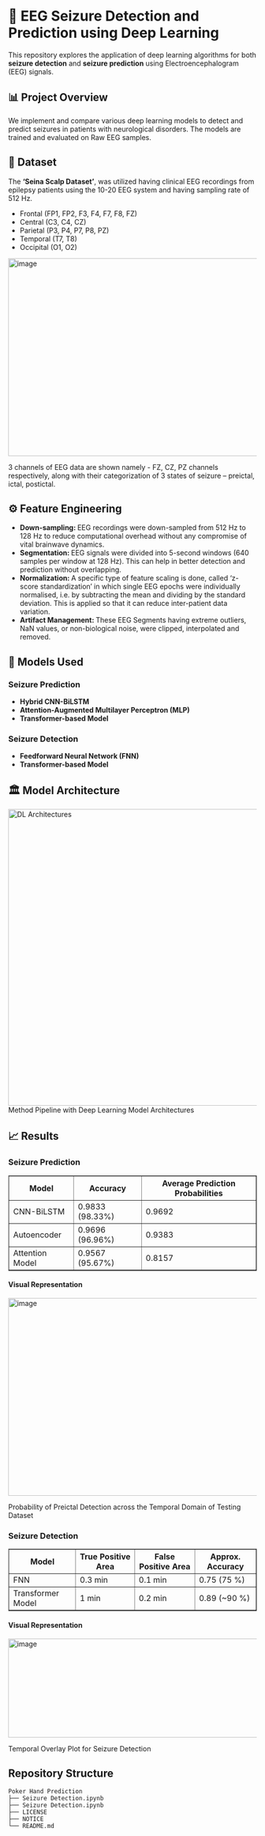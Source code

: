 <!DOCTYPE html>
<html lang="en">
<head>
  <meta charset="UTF-8">
</head>
<body>

<h1>🧠 EEG Seizure Detection and Prediction using Deep Learning</h1>

<p>This repository explores the application of deep learning algorithms for both <strong>seizure detection</strong> and <strong>seizure prediction</strong> using Electroencephalogram (EEG) signals.</p>

<h2>📊 Project Overview</h2>

<p>We implement and compare various deep learning models to detect and predict seizures in patients with neurological disorders. The models are trained and evaluated on Raw EEG samples.</p>

<h2>🧪 Dataset</h2>
<p>The <b>‘Seina Scalp Dataset’</b>, was utilized having clinical EEG recordings from epilepsy patients using the 10-20 EEG system and having sampling rate of 512 Hz.</p>
<ul>
  <li>Frontal (FP1, FP2, F3, F4, F7, F8, FZ)</li>
  <li>Central (C3, C4, CZ)</li>
  <li>Parietal (P3, P4, P7, P8, PZ)</li>
  <li>Temporal (T7, T8)</li>
  <li>Occipital (O1, O2)</li>
</ul>
<img width="800" height="400" alt="image" src="https://github.com/user-attachments/assets/95b11c3b-9485-4f72-996f-17ee9011fa69" />
<p>3 channels of EEG data are shown namely - FZ, CZ, PZ channels respectively, along with their categorization of 3 states of seizure – preictal, ictal, postictal.</p>

<h2>⚙️ Feature Engineering</h2>
<ul>
  <li><strong>Down-sampling: </strong>EEG recordings were down-sampled from 512 Hz to 128 Hz to reduce computational overhead without any compromise of vital brainwave dynamics.</li>
  <li><strong>Segmentation: </strong>EEG signals were divided into 5-second windows (640 samples per window at 128 Hz). This can help in better detection and prediction without overlapping.</li>
  <li><strong>Normalization: </strong>A specific type of feature scaling is done, called ‘z-score standardization’ in which single EEG epochs were individually normalised, i.e. by subtracting the mean and dividing by the standard deviation. This is applied so that it can reduce inter-patient data variation.</li>
  <li><strong>Artifact Management: </strong> These EEG Segments having extreme outliers, NaN values, or non-biological noise, were clipped, interpolated and removed.</li>
</ul>

<h2>🚀 Models Used</h2>
<h3>Seizure Prediction</h3>
<ul>
  <li><strong>Hybrid CNN-BiLSTM</strong></li>
  <li><strong>Attention-Augmented Multilayer Perceptron (MLP)</strong></li>
  <li><strong>Transformer-based Model</strong></li>
</ul>
<h3>Seizure Detection</h3>
<ul>
  <li><strong>Feedforward Neural Network (FNN)</strong></li>
  <li><strong>Transformer-based Model</strong></li>
</ul>

<h2>🏛️ Model Architecture</h2>
<img width="1100" height="600" alt="DL Architectures" src="https://github.com/user-attachments/assets/526e5e4c-a0db-4eea-a951-843fca8bc44e" />
Method Pipeline with Deep Learning Model Architectures

<h2>📈 Results</h2>
<h3>Seizure Prediction</h3>
<table border="1" cellspacing="0" cellpadding="8">
  <thead>
    <tr>
      <th>Model</th>
      <th>Accuracy</th>
      <th>Average Prediction Probabilities</th>
    </tr>
  </thead>
  <tbody>
    <tr>
      <td>CNN-BiLSTM</td>
      <td>0.9833 (98.33%)</td>
      <td>0.9692</td>
    </tr>
    <tr>
      <td>Autoencoder</td>
      <td>0.9696 (96.96%)</td>
      <td>0.9383</td>
    </tr>
    <tr>
      <td>Attention Model</td>
      <td>0.9567 (95.67%)</td>
      <td>0.8157</td>
    </tr>
  </tbody>
</table>
<h4>Visual Representation</h4>
<img width="600" height="400" alt="image" src="https://github.com/user-attachments/assets/16e14a71-30fe-4775-91e4-a7388bd816c6" />
<p>Probability of Preictal Detection across the Temporal Domain of Testing Dataset</p>

<h3>Seizure Detection</h3>
<table border="1" cellspacing="0" cellpadding="8">
  <thead>
    <tr>
      <th>Model</th>
      <th>True Positive Area</th>
      <th>False Positive Area</th>
      <th>Approx. Accuracy</th>
    </tr>
  </thead>
  <tbody>
    <tr>
      <td>FNN</td>
      <td>0.3 min</td>
      <td>0.1 min</td>
      <td>0.75 (75 %)</td>
    </tr>
    <tr>
      <td>Transformer Model</td>
      <td>1 min</td>
      <td>0.2 min</td>
      <td>0.89 (~90 %)</td>
    </tr>
  </tbody>
</table>
<h4>Visual Representation</h4>
<img width="900" height="200" alt="image" src="https://github.com/user-attachments/assets/9dfd46e2-f8ad-4d1b-9254-f3299c8ba87c" />
<p>Temporal Overlay Plot for Seizure Detection</p>

<h2>Repository Structure</h2>
  <pre><code>Poker Hand Prediction
├── Seizure Detection.ipynb  
├── Seizure Detection.ipynb
├── LICENSE 
├── NOTICE 
└── README.md                    
</code></pre>

</body>
</html>
